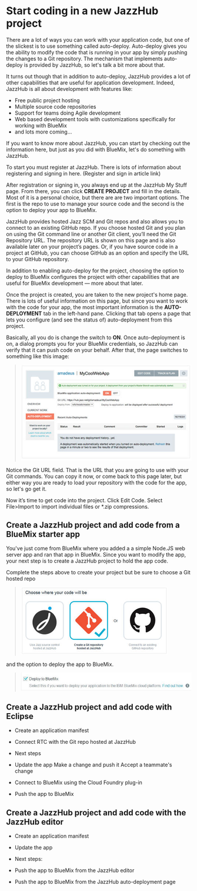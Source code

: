 # Start coding in a new JazzHub project 

There are a lot of ways you can work with your application code, but one of the slickest is to use something called auto-deploy. 
Auto-deploy gives you the ability to modify the code that is running in your app by simply pushing the changes to a Git repository. 
The mechanism that implements auto-deploy is provided by JazzHub, so let's talk a bit more about that.

It turns out though that in addition to auto-deploy, JazzHub provides a lot of other capabilities that are useful for application development. 
Indeed, JazzHub is all about development with features like:

* Free public project hosting
* Multiple source code repositories
* Support for teams doing Agile development
* Web based development tools with customizations specifically for working with BlueMix
* and lots more coming...

If you want to know more about JazzHub, you can start by checking out the information here, but just as you did with BlueMix, let's do something with JazzHub.

To start you must register at JazzHub. There is lots of information about registering and signing in here. (Register and sign in article link)

After registration or signing in, you always end up at the JazzHub My Stuff page. From there, you can click **CREATE PROJECT** and fill in the details. 
Most of it is a personal choice, but there are are two important options. The first is the repo to use to manage your source code and the second is the option to deploy your app to BlueMix. 

JazzHub provides hosted Jazz SCM and Git repos and also allows you to connect to an existing GitHub repo. If you choose hosted Git and you plan on using the Git command line or another Git client, you’ll need the Git Repository URL. The repository URL is shown on this page and is also  available later on your project’s pages.
Or, if you have source code in a project at GitHub, you can choose GitHub as an option and specify the URL to your GitHub repository.

In addition to enabling auto-deploy for the project, choosing the option to deploy to BlueMix configures the project with other capabilities that are useful for BlueMix development — more about that later.
 
Once the project is created, you are taken to the new project's home page. There is lots of useful information on this page, but since you want to work with the code for your app, the most important information is the **AUTO-DEPLOYMENT** tab in the left-hand pane. Clicking that tab opens a page that lets you configure (and see the status of) auto-deployment from this project.

Basically, all you do is change the switch to **ON**. Once auto-deployment is on, a dialog prompts you for your BlueMix credentials, so JazzHub can verify that it can push code on your behalf. After that, the page switches to something like this image:

>	![Auto deploy page](../images/guidebm/jazzhubautodeploypage.jpg)

Notice the Git URL field. That is the URL that you are going to use with your Git commands. You can copy it now, or come back to this page later, but either way you are ready to load your repository with the code for the app, so let's go get it.

Now it’s time to get code into the project. Click  Edit Code. Select File>Import to import individual files or *.zip compressions. 

## Create a JazzHub project and add code from a BlueMix starter app

You've just come from BlueMix where you added a a simple Node.JS web server app and ran that app in BlueMix. Since you want to modify the app, your
next step is to create a JazzHub project to hold the app code. 

Complete the steps above to create your project but be sure to choose a Git hosted repo 

>	![Git hosted repo](../images/guidebm/jazzhubrepos.jpg)


and the option to deploy the app to BlueMix.

>	![Deploy option](../images/guidebm/jazzhubdeployopt.jpg)

## Create a JazzHub project and add code with Eclipse

* Create an application manifest
* Connect RTC with the Git repo hosted at JazzHub

* Next steps
* Update the app Make a change and push it Accept a teammate's change
* Connect to BlueMix using the Cloud Foundry plug-in
* Push the app to BlueMix


## Create a JazzHub project and add code with the JazzHub editor

* Create an application manifest
* Update the app

* Next steps:
* Push the app to BlueMix from the JazzHub editor
* Push the app to BlueMix from the JazzHub auto-deployment page

